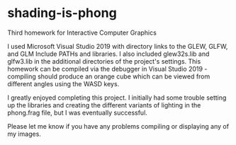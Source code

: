 # shading-is-phong
Third homework for Interactive Computer Graphics

I used Microsoft Visual Studio 2019 with directory links to the GLEW, GLFW, and GLM Include PATHs and libraries. I also included glew32s.lib and glfw3.lib in the additional directories of the project's settings. This homework can be compiled via the debugger in Visual Studio 2019 - compiling should produce an orange cube which can be viewed from different angles using the WASD keys.

I greatly enjoyed completing this project. I initially had some trouble setting up the libraries and creating the different variants of lighting in the phong.frag file, but I was eventually successful.

Please let me know if you have any problems compiling or displaying any of my images.
